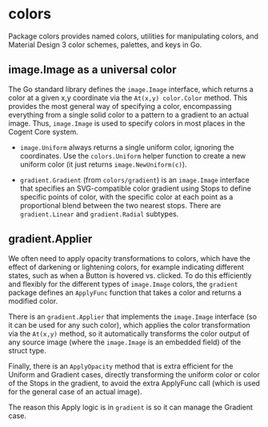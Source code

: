 # colors

Package colors provides named colors, utilities for manipulating colors, and Material Design 3 color schemes, palettes, and keys in Go.

## image.Image as a universal color

The Go standard library defines the `image.Image` interface, which returns a color at a given x,y coordinate via the `At(x,y) color.Color` method.  This provides the most general way of specifying a color, encompassing everything from a single solid color to a pattern to a gradient to an actual image.  Thus, `image.Image` is used to specify colors in most places in the Cogent Core system.

* `image.Uniform` always returns a single uniform color, ignoring the coordinates. Use the `colors.Uniform` helper function to create a new uniform color (it just returns `image.NewUniform(c)`).

* `gradient.Gradient` (from `colors/gradient`) is an `image.Image` interface that specifies an SVG-compatible color gradient using Stops to define specific points of color, with the specific color at each point as a proportional blend between the two nearest stops.  There are `gradient.Linear` and `gradient.Radial` subtypes.

## gradient.Applier

We often need to apply opacity transformations to colors, which have the effect of darkening or lightening colors, for example indicating different states, such as when a Button is hovered vs. clicked.  To do this efficiently and flexibly for the different types of `image.Image` colors, the `gradient` package defines an `ApplyFunc` function that takes a color and returns a modified color.

There is an `gradient.Applier` that implements the `image.Image` interface (so it can be used for any such color), which applies the color transformation via the `At(x,y)` method, so it automatically transforms the color output of any source image (where the `image.Image` is an embedded field) of the struct type.

Finally, there is an `ApplyOpacity` method that is extra efficient for the Uniform and Gradient cases, directly transforming the uniform color or color of the Stops in the gradient, to avoid the extra ApplyFunc call (which is used for the general case of an actual image).

The reason this Apply logic is in `gradient` is so it can manage the Gradient case.

